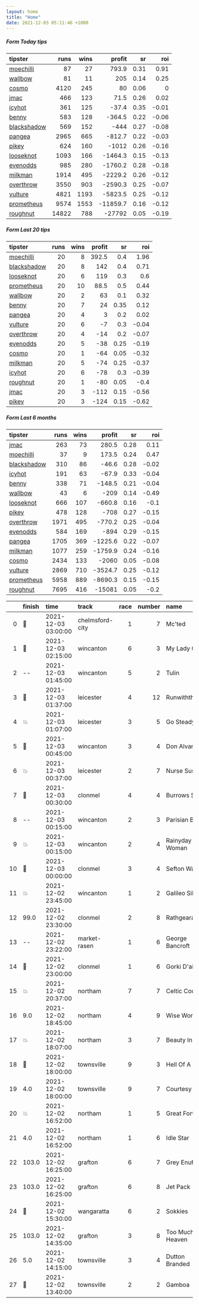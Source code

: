 ```yaml
---   
layout: home  
title: "Home"   
date: 2021-12-03 05:11:46 +1000  
---   
```



##### Form Today tips   

| tipster                                                         |   runs |   wins |   profit |   sr |   roi |
|:----------------------------------------------------------------|-------:|-------:|---------:|-----:|------:|
| [moechilli](https://mrwayneo.github.io/tips/moechilli.html)     |     87 |     27 |    793.9 | 0.31 |  0.91 |
| [wallbow](https://mrwayneo.github.io/tips/wallbow.html)         |     81 |     11 |    205   | 0.14 |  0.25 |
| [cosmo](https://mrwayneo.github.io/tips/cosmo.html)             |   4120 |    245 |     80   | 0.06 |  0    |
| [jmac](https://mrwayneo.github.io/tips/jmac.html)               |    466 |    123 |     71.5 | 0.26 |  0.02 |
| [icyhot](https://mrwayneo.github.io/tips/icyhot.html)           |    361 |    125 |    -37.4 | 0.35 | -0.01 |
| [benny](https://mrwayneo.github.io/tips/benny.html)             |    583 |    128 |   -364.5 | 0.22 | -0.06 |
| [blackshadow](https://mrwayneo.github.io/tips/blackshadow.html) |    569 |    152 |   -444   | 0.27 | -0.08 |
| [pangea](https://mrwayneo.github.io/tips/pangea.html)           |   2965 |    665 |   -812.7 | 0.22 | -0.03 |
| [pikey](https://mrwayneo.github.io/tips/pikey.html)             |    624 |    160 |  -1012   | 0.26 | -0.16 |
| [looseknot](https://mrwayneo.github.io/tips/looseknot.html)     |   1093 |    166 |  -1464.3 | 0.15 | -0.13 |
| [evenodds](https://mrwayneo.github.io/tips/evenodds.html)       |    985 |    280 |  -1760.2 | 0.28 | -0.18 |
| [milkman](https://mrwayneo.github.io/tips/milkman.html)         |   1914 |    495 |  -2229.2 | 0.26 | -0.12 |
| [overthrow](https://mrwayneo.github.io/tips/overthrow.html)     |   3550 |    903 |  -2590.3 | 0.25 | -0.07 |
| [vulture](https://mrwayneo.github.io/tips/vulture.html)         |   4821 |   1193 |  -5823.5 | 0.25 | -0.12 |
| [prometheus](https://mrwayneo.github.io/tips/prometheus.html)   |   9574 |   1553 | -11859.7 | 0.16 | -0.12 |
| [roughnut](https://mrwayneo.github.io/tips/roughnut.html)       |  14822 |    788 | -27792   | 0.05 | -0.19 |

##### Form Last 20 tips   

| tipster                                                         |   runs |   wins |   profit |   sr |   roi |
|:----------------------------------------------------------------|-------:|-------:|---------:|-----:|------:|
| [moechilli](https://mrwayneo.github.io/tips/moechilli.html)     |     20 |      8 |    392.5 | 0.4  |  1.96 |
| [blackshadow](https://mrwayneo.github.io/tips/blackshadow.html) |     20 |      8 |    142   | 0.4  |  0.71 |
| [looseknot](https://mrwayneo.github.io/tips/looseknot.html)     |     20 |      6 |    119   | 0.3  |  0.6  |
| [prometheus](https://mrwayneo.github.io/tips/prometheus.html)   |     20 |     10 |     88.5 | 0.5  |  0.44 |
| [wallbow](https://mrwayneo.github.io/tips/wallbow.html)         |     20 |      2 |     63   | 0.1  |  0.32 |
| [benny](https://mrwayneo.github.io/tips/benny.html)             |     20 |      7 |     24   | 0.35 |  0.12 |
| [pangea](https://mrwayneo.github.io/tips/pangea.html)           |     20 |      4 |      3   | 0.2  |  0.02 |
| [vulture](https://mrwayneo.github.io/tips/vulture.html)         |     20 |      6 |     -7   | 0.3  | -0.04 |
| [overthrow](https://mrwayneo.github.io/tips/overthrow.html)     |     20 |      4 |    -14   | 0.2  | -0.07 |
| [evenodds](https://mrwayneo.github.io/tips/evenodds.html)       |     20 |      5 |    -38   | 0.25 | -0.19 |
| [cosmo](https://mrwayneo.github.io/tips/cosmo.html)             |     20 |      1 |    -64   | 0.05 | -0.32 |
| [milkman](https://mrwayneo.github.io/tips/milkman.html)         |     20 |      5 |    -74   | 0.25 | -0.37 |
| [icyhot](https://mrwayneo.github.io/tips/icyhot.html)           |     20 |      6 |    -78   | 0.3  | -0.39 |
| [roughnut](https://mrwayneo.github.io/tips/roughnut.html)       |     20 |      1 |    -80   | 0.05 | -0.4  |
| [jmac](https://mrwayneo.github.io/tips/jmac.html)               |     20 |      3 |   -112   | 0.15 | -0.56 |
| [pikey](https://mrwayneo.github.io/tips/pikey.html)             |     20 |      3 |   -124   | 0.15 | -0.62 |

##### Form Last 6 months   

| tipster                                                         |   runs |   wins |   profit |   sr |   roi |
|:----------------------------------------------------------------|-------:|-------:|---------:|-----:|------:|
| [jmac](https://mrwayneo.github.io/tips/jmac.html)               |    263 |     73 |    280.5 | 0.28 |  0.11 |
| [moechilli](https://mrwayneo.github.io/tips/moechilli.html)     |     37 |      9 |    173.5 | 0.24 |  0.47 |
| [blackshadow](https://mrwayneo.github.io/tips/blackshadow.html) |    310 |     86 |    -46.6 | 0.28 | -0.02 |
| [icyhot](https://mrwayneo.github.io/tips/icyhot.html)           |    191 |     63 |    -67.9 | 0.33 | -0.04 |
| [benny](https://mrwayneo.github.io/tips/benny.html)             |    338 |     71 |   -148.5 | 0.21 | -0.04 |
| [wallbow](https://mrwayneo.github.io/tips/wallbow.html)         |     43 |      6 |   -209   | 0.14 | -0.49 |
| [looseknot](https://mrwayneo.github.io/tips/looseknot.html)     |    666 |    107 |   -660.8 | 0.16 | -0.1  |
| [pikey](https://mrwayneo.github.io/tips/pikey.html)             |    478 |    128 |   -708   | 0.27 | -0.15 |
| [overthrow](https://mrwayneo.github.io/tips/overthrow.html)     |   1971 |    495 |   -770.2 | 0.25 | -0.04 |
| [evenodds](https://mrwayneo.github.io/tips/evenodds.html)       |    584 |    169 |   -894   | 0.29 | -0.15 |
| [pangea](https://mrwayneo.github.io/tips/pangea.html)           |   1705 |    369 |  -1225.6 | 0.22 | -0.07 |
| [milkman](https://mrwayneo.github.io/tips/milkman.html)         |   1077 |    259 |  -1759.9 | 0.24 | -0.16 |
| [cosmo](https://mrwayneo.github.io/tips/cosmo.html)             |   2434 |    133 |  -2060   | 0.05 | -0.08 |
| [vulture](https://mrwayneo.github.io/tips/vulture.html)         |   2869 |    710 |  -3524.7 | 0.25 | -0.12 |
| [prometheus](https://mrwayneo.github.io/tips/prometheus.html)   |   5958 |    889 |  -8690.3 | 0.15 | -0.15 |
| [roughnut](https://mrwayneo.github.io/tips/roughnut.html)       |   7695 |    416 | -15081   | 0.05 | -0.2  |

|    | finish            | time                | track           |   race |   number | name            |   odds | tipster            |
|---:|:------------------|:--------------------|:----------------|-------:|---------:|:----------------|-------:|:-------------------|
|  0 | :3rd_place_medal: | 2021-12-03 03:00:00 | chelmsford-city |      1 |        7 | Mc'ted          |   4.8  | looseknot          |
|  1 | :3rd_place_medal: | 2021-12-03 02:15:00 | wincanton       |      6 |        3 | My Lady Grey    |   3.8  | vulture            |
|  2 | --                | 2021-12-03 01:45:00 | wincanton       |      5 |        2 | Tulin           |   4.4  | pangea,blackshadow |
|  3 | :3rd_place_medal: | 2021-12-03 01:37:00 | leicester       |      4 |       12 | Runwiththetide  |   4.4  | overthrow          |
|  4 | :boom:            | 2021-12-03 01:07:00 | leicester       |      3 |        5 | Go Steady       |   6    | overthrow          |
|  5 | :2nd_place_medal: | 2021-12-03 00:45:00 | wincanton       |      3 |        4 | Don Alvaro      |   5.5  | overthrow          |
|  6 | :boom:            | 2021-12-03 00:37:00 | leicester       |      2 |        7 | Nurse Susan     |   1.6  | evenodds,milkman   |
|  7 | :3rd_place_medal: | 2021-12-03 00:30:00 | clonmel         |      4 |        4 | Burrows Saint   |   3.9  | overthrow          |
|  8 | --                | 2021-12-03 00:15:00 | wincanton       |      2 |        3 | Parisian Blue   |   4.2  | overthrow          |
|  9 | :boom:            | 2021-12-03 00:15:00 | wincanton       |      2 |        4 | Rainyday Woman  |   1.65 | evenodds,overthrow |
| 10 | :2nd_place_medal: | 2021-12-03 00:00:00 | clonmel         |      3 |        4 | Sefton Warrior  |   6.5  | looseknot          |
| 11 | :boom:            | 2021-12-02 23:45:00 | wincanton       |      1 |        2 | Galileo Silver  |   3.3  | overthrow          |
| 12 | 99.0              | 2021-12-02 23:30:00 | clonmel         |      2 |        8 | Rathgearan      |  11    | looseknot          |
| 13 | --                | 2021-12-02 23:22:00 | market-rasen    |      1 |        6 | George Bancroft |   2.35 | vulture            |
| 14 | :3rd_place_medal: | 2021-12-02 23:00:00 | clonmel         |      1 |        6 | Gorki D'airy    |   3.8  | overthrow          |
| 15 | :boom:            | 2021-12-02 20:37:00 | northam         |      7 |        7 | Celtic Court    |   3.9  | pangea,pikey       |
| 16 | 9.0               | 2021-12-02 18:45:00 | northam         |      4 |        9 | Wise Words      |   2.6  | pikey              |
| 17 | :boom:            | 2021-12-02 18:07:00 | northam         |      3 |        7 | Beauty In Me    |   2.15 | pikey              |
| 18 | :3rd_place_medal: | 2021-12-02 18:00:00 | townsville      |      9 |        3 | Hell Of A Boy   |   3.5  | vulture            |
| 19 | 4.0               | 2021-12-02 18:00:00 | townsville      |      9 |        7 | Courtesy Bus    |   4.2  | pangea             |
| 20 | :boom:            | 2021-12-02 16:52:00 | northam         |      1 |        5 | Great Fortune   |   1.55 | pikey              |
| 21 | 4.0               | 2021-12-02 16:52:00 | northam         |      1 |        6 | Idle Star       |   9    | looseknot          |
| 22 | 103.0             | 2021-12-02 16:25:00 | grafton         |      6 |        7 | Grey Enuff      |   4.6  | milkman            |
| 23 | 103.0             | 2021-12-02 16:25:00 | grafton         |      6 |        8 | Jet Pack        |   2.62 | vulture            |
| 24 | :2nd_place_medal: | 2021-12-02 15:30:00 | wangaratta      |      6 |        2 | Sokkies         |  12    | benny,pangea       |
| 25 | 103.0             | 2021-12-02 14:35:00 | grafton         |      3 |        8 | Too Much Heaven |   4.6  | pangea,overthrow   |
| 26 | 5.0               | 2021-12-02 14:15:00 | townsville      |      3 |        4 | Dutton Branded  |   4.8  | looseknot          |
| 27 | :2nd_place_medal: | 2021-12-02 13:40:00 | townsville      |      2 |        2 | Gamboa          |   2.15 | benny,pangea       |